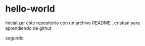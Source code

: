 # hello-world
Inicializar este repositorio con un archivo README .
cristian yara aprendiendo de githut



segundo
